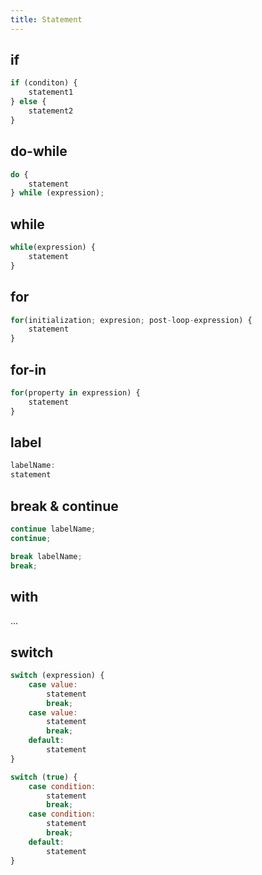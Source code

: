 ```yaml
---
title: Statement
---
```


## if

```javascript
if (conditon) {
    statement1
} else {
    statement2
}
```

## do-while

```javascript
do {
    statement
} while (expression);
```

## while

```javascript
while(expression) {
    statement
}
```

## for

```javascript
for(initialization; expresion; post-loop-expression) {
    statement
}
```

## for-in

```javascript
for(property in expression) {
    statement
}
```

## label

```javascript
labelName:
statement
```

## break & continue

```javascript
continue labelName;
continue;
```

```javascript
break labelName;
break;
```

## with

...

## switch

```javascript
switch (expression) {
    case value:
        statement
        break;
    case value:
        statement
        break;
    default:
        statement
}
```

```javascript
switch (true) {
    case condition:
        statement
        break;
    case condition:
        statement
        break;
    default:
        statement
}
```
